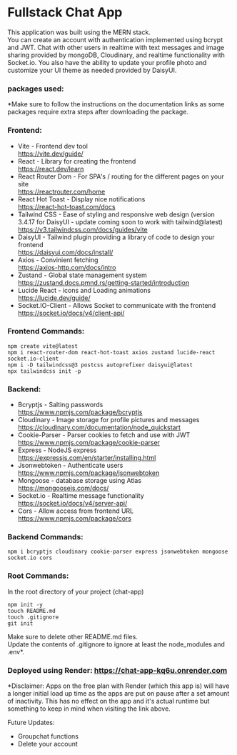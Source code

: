 # Fullstack Chat App

This application was built using the MERN stack.<br/>
You can create an account with authentication implemented using bcrypt and JWT. Chat with other users in realtime with text messages and image sharing provided by mongoDB, Cloudinary, and realtime functionality with Socket.io. You also have the ability to update your profile photo and customize your UI theme as needed provided by DaisyUI.

### packages used:
*Make sure to follow the instructions on the documentation links as some packages require extra steps after downloading the package.<br/>

### Frontend:
* Vite - Frontend dev tool<br/>
https://vite.dev/guide/<br/>
* React - Library for creating the frontend<br/>
https://react.dev/learn<br/>
* React Router Dom - For SPA's / routing for the different pages on your site<br/>
https://reactrouter.com/home<br/>
* React Hot Toast - Display nice notifications<br/>
https://react-hot-toast.com/docs<br/>
* Tailwind CSS - Ease of styling and responsive web design (version 3.4.17 for DaisyUI - update coming soon to work with tailwind@latest)<br/>
https://v3.tailwindcss.com/docs/guides/vite<br/>
* DaisyUI - Tailwind plugin providing a library of code to design your frontend<br/>
https://daisyui.com/docs/install/<br/>
* Axios - Convinient fetching<br/>
https://axios-http.com/docs/intro<br/>
* Zustand - Global state management system<br/>
https://zustand.docs.pmnd.rs/getting-started/introduction
* Lucide React - icons and Loading animations<br/>
https://lucide.dev/guide/<br/>
* Socket.IO-Client - Allows Socket to communicate with the frontend<br/>
https://socket.io/docs/v4/client-api/<br/>

### Frontend Commands:
```
npm create vite@latest
npm i react-router-dom react-hot-toast axios zustand lucide-react socket.io-client
npm i -D tailwindcss@3 postcss autoprefixer daisyui@latest
npx tailwindcss init -p
```

### Backend:
* Bcryptjs - Salting passwords<br/>
https://www.npmjs.com/package/bcryptjs<br/>
* Cloudinary - Image storage for profile pictures and messages<br/>
https://cloudinary.com/documentation/node_quickstart<br/>
* Cookie-Parser - Parser cookies to fetch and use with JWT<br/>
https://www.npmjs.com/package/cookie-parser<br/>
* Express - NodeJS express<br/>
https://expressjs.com/en/starter/installing.html<br/>
* Jsonwebtoken - Authenticate users<br/>
https://www.npmjs.com/package/jsonwebtoken<br/>
* Mongoose - database storage using Atlas<br/>
https://mongoosejs.com/docs/<br/>
* Socket.io - Realtime message functionality<br/>
https://socket.io/docs/v4/server-api/<br/>
* Cors - Allow access from frontend URL<br/>
https://www.npmjs.com/package/cors<br/>

### Backend Commands:
```
npm i bcryptjs cloudinary cookie-parser express jsonwebtoken mongoose socket.io cors
```
### Root Commands:
In the root directory of your project (chat-app)
```
npm init -y
touch README.md
touch .gitignore
git init
```
Make sure to delete other README.md files.<br/>
Update the contents of .gitignore to ignore at least the node_modules and .env*.<br/>

### Deployed using Render: https://chat-app-kq6u.onrender.com<br/>
*Disclaimer: Apps on the free plan with Render (which this app is) will have a longer initial load up time as the apps are put on pause after a set amount of inactivity. This has no effect on the app and it's actual runtime but something to keep in mind when visiting the link above.<br/>

Future Updates:<br/>
- Groupchat functions<br/>
- Delete your account<br/>